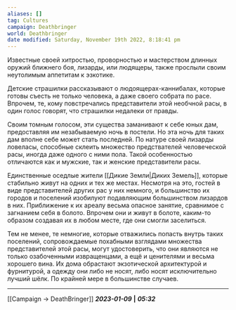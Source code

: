 ```yaml
---
aliases: []
tag: Cultures
campaign: Deathbringer
world: Deathbringer
date modified: Saturday, November 19th 2022, 8:18:41 pm
---
```

Известные своей хитростью, проворностью и мастерством длинных оружий ближнего боя, лизарды, или людящеры, также прослыли своим неутолимым аппетитам к эзкотике. 

Детские страшилки рассказывают о людоящерах-каннибалах, которые готовы съесть не только человека, а даже своего собрата по расе. Впрочем, те, кому повстречались представители этой необчной расы, в один голос говорят, что страшилки недалеки от правды.

Своим томным голосом, эти существа заманивают к себе юных дам, предоставляя им незабываемую ночь в постели. Но эта ночь для таких дам вполне себе может стать последней. 
По натуре своей лизарды ловеласы, способные склеить множество предствателей человеческой расы, иногда даже одного с ними пола. Такой особенностью отличаются как и мужские, так и женские представители расы. 

Единственные оседлые жители [[Дикие Земли|Диких Земель]], которые стабильно живут на одних и тех же местах. Несмотря на это, гостей в виде представителей других рас у них немного, и большинство их городов и поселений изобилуют подавляющим большинством лизардов в них.
Приближение к их ареалу весьма опасное занятие, сравнимое с загнанием себя в болото. Впрочем они и живут в болоте, каким-то образом создавая их в любом месте, где они смогли заселиться. 

Тем не менее, те немногие, которые отважились попасть внутрь таких поселений, сопровождаемые похабными взглядами множества представителей этой расы, могут удостоверить, что они являются не только озабоченными извращенцами, а ещё и ценителями и весьма хорошего вина. 
Их дома обрастают экзотической архитектурой и фурнитурой, а одежду они либо не носят, либо носят исключительно лучший шёлк. По крайней мере в большинстве случаев.
___
[[Campaign → DeathBringer]]
***2023-01-09*** **|** ***05:32***
 


